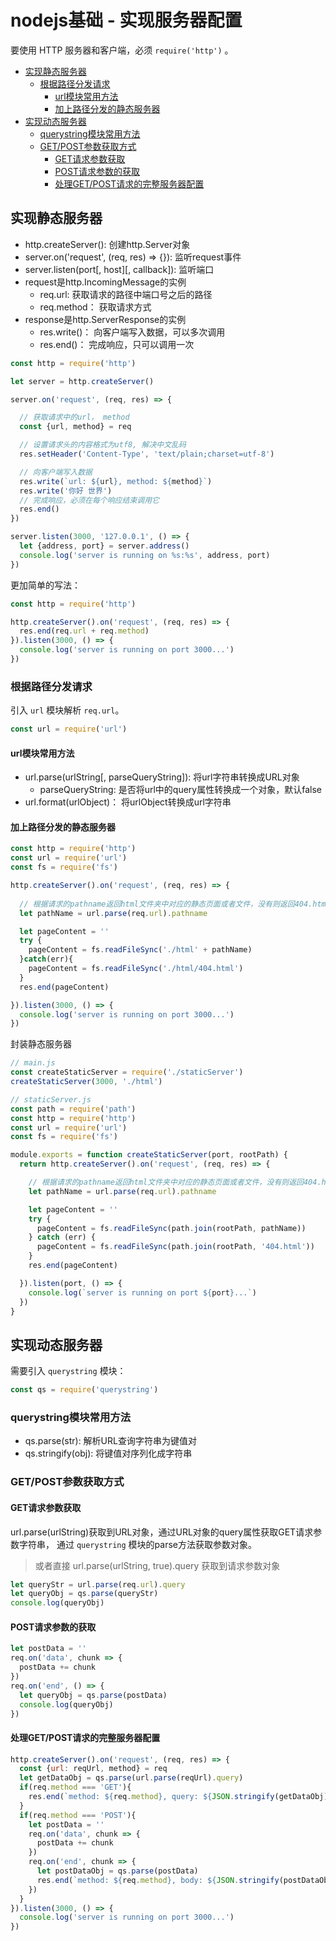 # nodejs基础 - 实现服务器配置
要使用 HTTP 服务器和客户端，必须 `require('http')` 。

- [实现静态服务器](#实现静态服务器)
  - [根据路径分发请求](#根据路径分发请求)
    - [url模块常用方法](#url模块常用方法)
    - [加上路径分发的静态服务器](#加上路径分发的静态服务器)
- [实现动态服务器](#实现动态服务器)
  - [querystring模块常用方法](#querystring模块常用方法)
  - [GET/POST参数获取方式](#getpost参数获取方式)
    - [GET请求参数获取](#get请求参数获取)
    - [POST请求参数的获取](#post请求参数的获取)
    - [处理GET/POST请求的完整服务器配置](#处理getpost请求的完整服务器配置)

## 实现静态服务器
- http.createServer(): 创建http.Server对象
- server.on('request', (req, res) => {}): 监听request事件
- server.listen(port[, host][, callback]): 监听端口
- request是http.IncomingMessage的实例
  - req.url: 获取请求的路径中端口号之后的路径
  - req.method： 获取请求方式
- response是http.ServerResponse的实例
  - res.write()： 向客户端写入数据，可以多次调用
  - res.end()： 完成响应，只可以调用一次

```js
const http = require('http')

let server = http.createServer()

server.on('request', (req, res) => {

  // 获取请求中的url， method
  const {url, method} = req

  // 设置请求头的内容格式为utf8, 解决中文乱码
  res.setHeader('Content-Type', 'text/plain;charset=utf-8')

  // 向客户端写入数据
  res.write(`url: ${url}, method: ${method}`)
  res.write('你好 世界')
  // 完成响应，必须在每个响应结束调用它
  res.end()
})

server.listen(3000, '127.0.0.1', () => {
  let {address, port} = server.address()
  console.log('server is running on %s:%s', address, port)
})
```
更加简单的写法：
```js
const http = require('http')

http.createServer().on('request', (req, res) => {
  res.end(req.url + req.method)
}).listen(3000, () => {
  console.log('server is running on port 3000...')
})
```

### 根据路径分发请求
引入 `url` 模块解析 `req.url`。
```js
const url = require('url')
```

#### url模块常用方法
- url.parse(urlString[, parseQueryString]): 将url字符串转换成URL对象
  - parseQueryString: 是否将url中的query属性转换成一个对象，默认false
- url.format(urlObject)： 将urlObject转换成url字符串

#### 加上路径分发的静态服务器
```js
const http = require('http')
const url = require('url')
const fs = require('fs')

http.createServer().on('request', (req, res) => {
  
  // 根据请求的pathname返回html文件夹中对应的静态页面或者文件，没有则返回404.html
  let pathName = url.parse(req.url).pathname

  let pageContent = ''
  try {
    pageContent = fs.readFileSync('./html' + pathName)
  }catch(err){
    pageContent = fs.readFileSync('./html/404.html')
  }
  res.end(pageContent)

}).listen(3000, () => {
  console.log('server is running on port 3000...')
})
```
封装静态服务器
```js
// main.js
const createStaticServer = require('./staticServer')
createStaticServer(3000, './html')

// staticServer.js
const path = require('path')
const http = require('http')
const url = require('url')
const fs = require('fs')

module.exports = function createStaticServer(port, rootPath) {
  return http.createServer().on('request', (req, res) => {

    // 根据请求的pathname返回html文件夹中对应的静态页面或者文件，没有则返回404.html
    let pathName = url.parse(req.url).pathname

    let pageContent = ''
    try {
      pageContent = fs.readFileSync(path.join(rootPath, pathName))
    } catch (err) {
      pageContent = fs.readFileSync(path.join(rootPath, '404.html'))
    }
    res.end(pageContent)

  }).listen(port, () => {
    console.log(`server is running on port ${port}...`)
  })
}
```

## 实现动态服务器
需要引入 `querystring` 模块：
```js
const qs = require('querystring')
```

### querystring模块常用方法
- qs.parse(str): 解析URL查询字符串为键值对
- qs.stringify(obj): 将键值对序列化成字符串

### GET/POST参数获取方式
#### GET请求参数获取
url.parse(urlString)获取到URL对象，通过URL对象的query属性获取GET请求参数字符串， 通过 `querystring` 模块的parse方法获取参数对象。
> 或者直接 url.parse(urlString, true).query 获取到请求参数对象

```js
let queryStr = url.parse(req.url).query
let queryObj = qs.parse(queryStr)
console.log(queryObj)
```

#### POST请求参数的获取
```js
let postData = ''
req.on('data', chunk => {
  postData += chunk
})
req.on('end', () => {
  let queryObj = qs.parse(postData)
  console.log(queryObj)
})
```

#### 处理GET/POST请求的完整服务器配置
```js
http.createServer().on('request', (req, res) => {
  const {url: reqUrl, method} = req
  let getDataObj = qs.parse(url.parse(reqUrl).query)
  if(req.method === 'GET'){
    res.end(`method: ${req.method}, query: ${JSON.stringify(getDataObj)}`)
  }
  if(req.method === 'POST'){
    let postData = ''
    req.on('data', chunk => {
      postData += chunk
    })
    req.on('end', chunk => {
      let postDataObj = qs.parse(postData)
      res.end(`method: ${req.method}, body: ${JSON.stringify(postDataObj)}`)
    })
  }
}).listen(3000, () => {
  console.log('server is running on port 3000...')
})
```